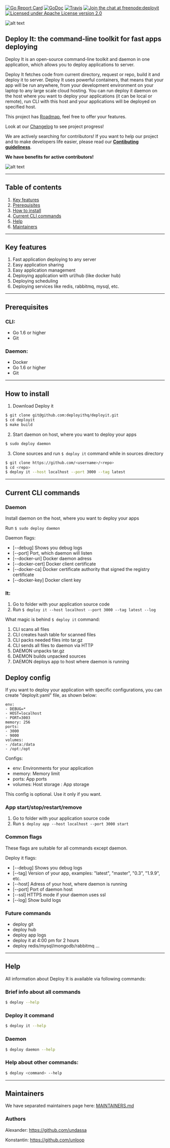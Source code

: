 [![Go Report Card](https://goreportcard.com/badge/github.com/lastbackend/lastbackend)](https://goreportcard.com/report/github.com/lastbackend/lastbackend)
[![GoDoc](https://godoc.org/github.com/lastbackend/lastbackend?status.png)](https://godoc.org/github.com/lastbackend/lastbackend)
[![Travis](https://travis-ci.org/lastbackend/lastbackend.svg?branch=master)](https://travis-ci.org/lastbackend/lastbackend)
[![Join the chat at freenode:deployit](https://img.shields.io/badge/irc-freenode%3A%20%23deployit-blue.svg)](http://webchat.freenode.net/?channels=%23deployit)
[![Licensed under Apache License version 2.0](https://img.shields.io/github/license/lastbackend/lastbackend.svg?maxAge=2592000)](https://www.apache.org/licenses/LICENSE-2.0)

![alt text](https://deployit.io/images/cdn/logo-purpure.png)

## Deploy It: the command-line toolkit for fast apps deploying

Deploy It is an open-source command-line toolkit and daemon in one application, which allows you to deploy applications to server.

Deploy It fetches code from current directory, request or repo, build it and deploy it to server. 
Deploy It uses powerful containers, that means that your app will be run anywhere, from your development environment on your laptop to any large scale cloud hosting. 
You can run deploy it daemon on the host where you want to deploy your applications (it can be local or remote), run CLI with this host and your applications will be deployed on specified host.  

This project has [Roadmap](https://github.com/lastbackend/lastbackend/blob/master/ROADMAP.md), feel free to offer your features. 

Look at our [Changelog](https://github.com/lastbackend/lastbackend/blob/master/CHANGELOG.md) to see project progress!

We are actively searching for contributors! If you want to help our project and to make developers life easier, please read our **[Contibuting guideliness](https://github.com/lastbackend/lastbackend/blob/master/CONTRIBUTING.md)**.

**We have benefits for active contributors!**

![alt text](https://deployit.io/images/cdn/deployy_2.gif "Image")

___

## Table of contents

1. [Key features](#key_features)
2. [Prerequisites](#prerequisites)
3. [How to install](#how_to_install)
4. [Current CLI commands](#current_cli_commands)
5. [Help](#help)
6. [Maintainers](#maintainers)

___

## <a name="key_features"></a>Key features
1. Fast application deploying to any server
2. Easy application sharing
3. Easy application management
4. Deploying application with url/hub (like docker hub)
5. Deploying scheduling
6. Deploying services like redis, rabbitmq, mysql, etc.

___

## <a name="prerequisites"></a>Prerequisites

### CLI:
- Go 1.6 or higher
- Git

### Daemon:
- Docker
- Go 1.6 or higher
- Git

___

## <a name="how_to_install"></a>How to install

1. Download Deploy it
```bash
$ git clone git@github.com:deployithq/deployit.git
$ cd deployit
$ make build
```

2. Start daemon on host, where you want to deploy your apps
```bash
$ sudo deploy daemon
```

3. Clone sources and run `$ deploy it` command while in sources directory
```bash
$ git clone https://github.com/<username>/<repo>
$ cd <repo>
$ deploy it --host localhost --port 3000 --tag latest
```

___

## <a name="current_cli_commands"></a>Current CLI commands

### Daemon

Install daemon on the host, where you want to deploy your apps

Run `$ sudo deploy daemon`

Daemon flags:
* [--debug] Shows you debug logs
* [--port] Port, which daemon will listen
* [--docker-uri] Docker daemon adress
* [--docker-cert] Docker client certificate
* [--docker-ca] Docker certificate authority that signed the registry certificate
* [--docker-key] Docker client key


### It:

1. Go to folder with your application source code
2. Run `$ deploy it --host localhost --port 3000 --tag latest --log`

What magic is behind `$ deploy it` command:

1. CLI scans all files
2. CLI creates hash table for scanned files
3. CLI packs needed files into tar.gz
4. CLI sends all files to daemon via HTTP
5. DAEMON unpacks tar.gz
6. DAEMON builds unpacked sources
7. DAEMON deploys app to host where daemon is running

## Deploy config

If you want to deploy your application with specific configurations, you can create "deployit.yaml" file, as shown below:

```
env: 
- DEBUG=*
- HOST=localhost
- PORT=3003
memory: 256
ports: 
- 3000
- 9000
volumes:
- /data:/data
- /opt:/opt
```

Configs:
- env: Environments for your application
- memory: Memory limit
- ports: App ports
- volumes: Host storage : App storage

This config is optional. Use it only if you want.

### App start/stop/restart/remove

1. Go to folder with your application source code
2. Run `$ deploy app --host localhost --port 3000 start`

### Common flags

These flags are suitable for all commands except daemon.

Deploy it flags:
* [--debug] Shows you debug logs
* [--tag] Version of your app, examples: "latest", "master", "0.3", "1.9.9", etc.
* [--host] Adress of your host, where daemon is running
* [--port] Port of daemon host
* [--ssl] HTTPS mode if your daemon uses ssl
* [--log] Show build logs

### Future commands

* deploy git
* deploy hub
* deploy app logs
* deploy it at 4:00 pm for 2 hours
* deploy redis/mysql/mongodb/rabbitmq ...

___

## <a name="help"></a>Help

All information about Deploy It is available via following commands:

### Brief info about all commands
```bash
$ deploy --help
```

### Deploy it command
```bash
$ deploy it --help
```

### Daemon
```bash
$ deploy daemon --help
```

### Help about other commands:
```bash
$ deploy <command> --help
```

___

## <a name="maintainers"></a>Maintainers

We have separated maintainers page here: [MAINTAINERS.md](https://github.com/lastbackend/lastbackend/blob/master/MAINTAINERS.md)

### Authors

Alexander: https://github.com/undassa

Konstantin: https://github.com/unloop

